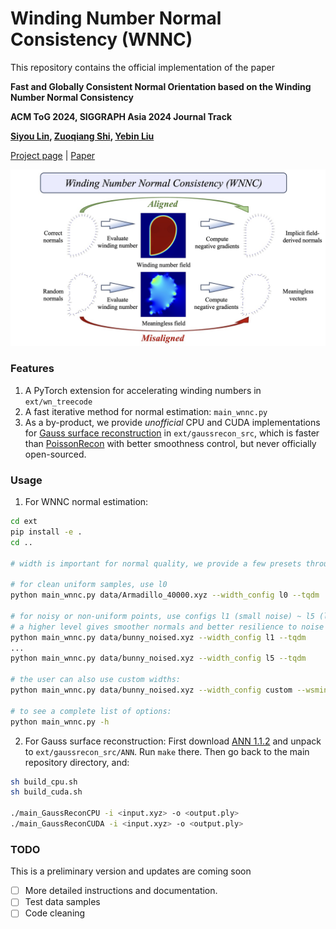 # Winding Number Normal Consistency (WNNC)

This repository contains the official implementation of the paper

**Fast and Globally Consistent Normal Orientation based on the Winding Number Normal Consistency**

**ACM ToG 2024, SIGGRAPH Asia 2024 Journal Track**

**[Siyou Lin](https://jsnln.github.io/), [Zuoqiang Shi](https://shizqi.github.io/), [Yebin Liu](http://liuyebin.com/)**

[Project page](https://jsnln.github.io/wnnc/index.html) | [Paper](https://arxiv.org/abs/2405.16634)

![WNNC](assets/wnnc_illustration.jpg "WNNC")

### Features

1. A PyTorch extension for accelerating winding numbers in `ext/wn_treecode`
2. A fast iterative method for normal estimation: `main_wnnc.py`
3. As a by-product, we provide *unofficial* CPU and CUDA implementations for [Gauss surface reconstruction](https://dl.acm.org/doi/10.1145/3233984) in `ext/gaussrecon_src`, which is faster than [PoissonRecon](https://github.com/mkazhdan/PoissonRecon) with better smoothness control, but never officially open-sourced.

### Usage

1. For WNNC normal estimation:
```bash
cd ext
pip install -e .
cd ..

# width is important for normal quality, we provide a few presets through --width_config

# for clean uniform samples, use l0
python main_wnnc.py data/Armadillo_40000.xyz --width_config l0 --tqdm

# for noisy or non-uniform points, use configs l1 (small noise) ~ l5 (large noise) depending on the noise level
# a higher level gives smoother normals and better resilience to noise
python main_wnnc.py data/bunny_noised.xyz --width_config l1 --tqdm
...
python main_wnnc.py data/bunny_noised.xyz --width_config l5 --tqdm

# the user can also use custom widths:
python main_wnnc.py data/bunny_noised.xyz --width_config custom --wsmin 0.03 --wsmax 0.12 --tqdm

# to see a complete list of options:
python main_wnnc.py -h
```

2. For Gauss surface reconstruction:
First download [ANN 1.1.2](https://www.cs.umd.edu/~mount/ANN/) and unpack to `ext/gaussrecon_src/ANN`. Run `make` there. Then go back to the main repository directory, and:
```bash
sh build_cpu.sh
sh build_cuda.sh

./main_GaussReconCPU -i <input.xyz> -o <output.ply>
./main_GaussReconCUDA -i <input.xyz> -o <output.ply>
```

### TODO

This is a preliminary version and updates are coming soon

- [ ] More detailed instructions and documentation.
- [ ] Test data samples
- [ ] Code cleaning
